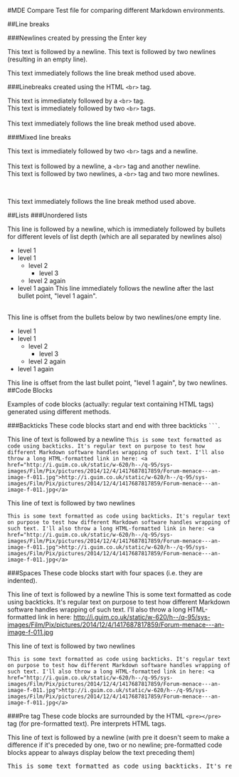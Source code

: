 #MDE Compare
Test file for comparing different Markdown environments.

##Line breaks

###Newlines created by pressing the Enter key

This text is followed by a newline.
This text is followed by two newlines (resulting in an empty line).

This text immediately follows the line break method used above.

###Linebreaks created using the HTML `<br>` tag.

This text is immediately followed by a `<br>` tag.<br>
This text is immediately followed by two `<br>` tags.<br><br>This text immediately follows the line break method used above.

###Mixed line breaks

This text is immediately followed by two `<br>` tags and a newline.<br><br>
This text is followed by a newline, a `<br>` tag and another newline.
<br>
This text is followed by two newlines, a `<br>` tag and two more newlines.

<br>

This text immediately follows the line break method used above.

##Lists
###Unordered lists

This line is followed by a newline, which is immediately followed by bullets for different levels of list depth (which are all separated by newlines also)
* level 1
* level 1
    * level 2
        * level 3
    * level 2 again
* level 1 again 
This line immediately follows the newline after the last bullet point, "level 1 again".
<br>
This line is offset from the bullets below by two newlines/one empty line.

* level 1
* level 1
    * level 2
        * level 3
    * level 2 again
* level 1 again

This line is offset from the last bullet point, "level 1 again", by two newlines.
##Code Blocks

Examples of code blocks (actually: regular text containing HTML tags) generated using different methods.

###Backticks
These code blocks start and end with three backticks ```` ``` ````.

This line of text is followed by a newline
```This is some text formatted as code using backticks. It's regular text on purpose to test how different Markdown software handles wrapping of such text. I'll also throw a long HTML-formatted link in here: <a href="http://i.guim.co.uk/static/w-620/h--/q-95/sys-images/Film/Pix/pictures/2014/12/4/1417687817859/Forum-menace---an-image-f-011.jpg">http://i.guim.co.uk/static/w-620/h--/q-95/sys-images/Film/Pix/pictures/2014/12/4/1417687817859/Forum-menace---an-image-f-011.jpg</a>```

This line of text is followed by two newlines

```This is some text formatted as code using backticks. It's regular text on purpose to test how different Markdown software handles wrapping of such text. I'll also throw a long HTML-formatted link in here: <a href="http://i.guim.co.uk/static/w-620/h--/q-95/sys-images/Film/Pix/pictures/2014/12/4/1417687817859/Forum-menace---an-image-f-011.jpg">http://i.guim.co.uk/static/w-620/h--/q-95/sys-images/Film/Pix/pictures/2014/12/4/1417687817859/Forum-menace---an-image-f-011.jpg</a>```

###Spaces
These code blocks start with four spaces (i.e. they are indented).

This line of text is followed by a newline
    This is some text formatted as code using backticks. It's regular text on purpose to test how different Markdown software handles wrapping of such text. I'll also throw a long HTML-formatted link in here: <a href="http://i.guim.co.uk/static/w-620/h--/q-95/sys-images/Film/Pix/pictures/2014/12/4/1417687817859/Forum-menace---an-image-f-011.jpg">http://i.guim.co.uk/static/w-620/h--/q-95/sys-images/Film/Pix/pictures/2014/12/4/1417687817859/Forum-menace---an-image-f-011.jpg</a>

This line of text is followed by two newlines

    This is some text formatted as code using backticks. It's regular text on purpose to test how different Markdown software handles wrapping of such text. I'll also throw a long HTML-formatted link in here: <a href="http://i.guim.co.uk/static/w-620/h--/q-95/sys-images/Film/Pix/pictures/2014/12/4/1417687817859/Forum-menace---an-image-f-011.jpg">http://i.guim.co.uk/static/w-620/h--/q-95/sys-images/Film/Pix/pictures/2014/12/4/1417687817859/Forum-menace---an-image-f-011.jpg</a>

###Pre tag
These code blocks are surrounded by the HTML `<pre></pre>` tag (for pre-formatted text). Pre interprets HTML tags.

This line of text is followed by a newline (with pre it doesn't seem to make a difference if it's preceded by one, two or no newline; pre-formatted code blocks appear to always display below the text preceding them)
<pre>This is some text formatted as code using backticks. It's regular text on purpose to test how different Markdown software handles wrapping of such text. I'll also throw a long HTML-formatted link in here: <a href="http://i.guim.co.uk/static/w-620/h--/q-95/sys-images/Film/Pix/pictures/2014/12/4/1417687817859/Forum-menace---an-image-f-011.jpg">http://i.guim.co.uk/static/w-620/h--/q-95/sys-images/Film/Pix/pictures/2014/12/4/1417687817859/Forum-menace---an-image-f-011.jpg</a></pre>



